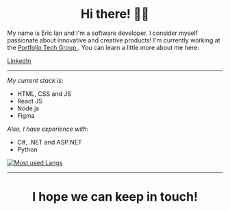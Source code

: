 <h1 align='center'> Hi there! ✌🏾</h1>

<p> My name is Eric Ian and I'm a software developer. I consider myself passionate about innovative and creative products! I'm currently working at the <a href="https://www.linkedin.com/company/grupoportfolio/mycompany/">Portfolio Tech Group </a>. You can learn a little more about me here: </p>

<a href="https://www.linkedin.com/in/eric-ian-noronha-junqueira-bb40091a7/"> LinkedIn </a>

---

*My current stack is:*

- HTML, CSS and JS
- React JS
- Node.js
- Figma

*Also, I have experience with:*

- C#, .NET and ASP.NET
- Python

[![Most used Langs](https://github-readme-stats.vercel.app/api/top-langs/?username=ericiannj&layout=compact)](https://github.com/anuraghazra/github-readme-stats)

---

<h1 align='center'> I hope we can keep in touch! </h1>





<!--
**ericiannj/ericiannj** is a ✨ _special_ ✨ repository because its `README.md` (this file) appears on your GitHub profile.

Here are some ideas to get you started:

- 🔭 I’m currently working on ...
- 🌱 I’m currently learning ...
- 👯 I’m looking to collaborate on ...
- 🤔 I’m looking for help with ...
- 💬 Ask me about ...
- 📫 How to reach me: ...
- 😄 Pronouns: ...
- ⚡ Fun fact: ...
-->
